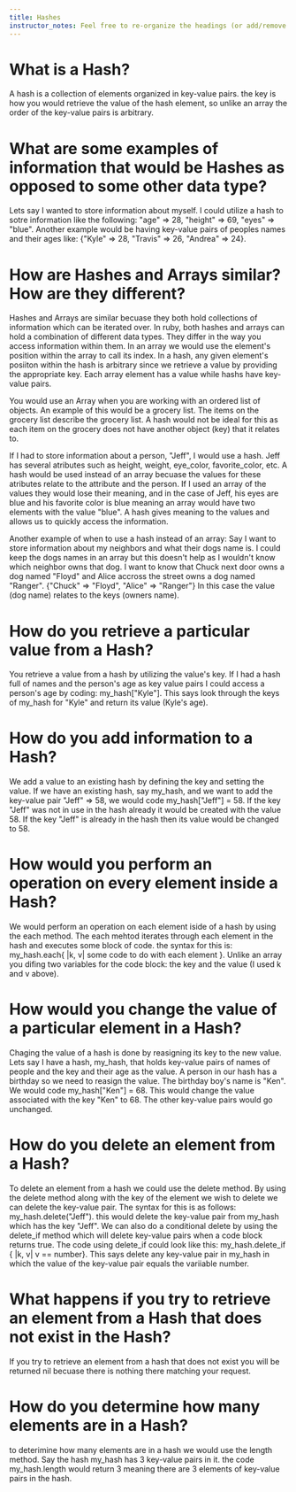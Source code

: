 ```yaml
---
title: Hashes
instructor_notes: Feel free to re-organize the headings (or add/remove headings) below. We included the headings for your benefit, but it's 100% fine if you want to write your responses in some different structure.
---
```


# What is a Hash?

A hash is a collection of elements organized in key-value pairs. the key is how you would retrieve the value
of the hash element, so unlike an array the order of the key-value pairs is arbitrary.

# What are some examples of information that would be Hashes as opposed to some other data type?

Lets say I wanted to store information about myself. I could utilize a hash to sotre information like the 
following: "age" => 28, "height" => 69, "eyes" => "blue". Another example would be having key-value pairs of 
peoples names and their ages like: {"Kyle" => 28, "Travis" => 26, "Andrea" => 24}.

# How are Hashes and Arrays similar? How are they different?

Hashes and Arrays are similar becuase they both hold collections of information which can be iterated over. 
In ruby, both hashes and arrays can hold a combination of different data types. They differ in the way you 
access information within them. In an array we would use the element's position within the array to call its 
index. In a hash, any given element's posiiton within the hash is arbitrary since we retrieve a value by providing 
the appropriate key. Each array element has a value while hashs have key-value pairs. 

You would use an Array when you are working with an ordered list of objects. An example of this would be a grocery list. 
The items on the grocery list describe the grocery list. A hash would not be ideal for this as each item on the grocery 
does not have another object (key) that it relates to.  

If I had to store information about a person, "Jeff", I would use a hash.  Jeff has several atributes such as height, 
weight, eye_color, favorite_color, etc. A hash would be used instead of an array becuase the values for these atributes 
relate to the attribute and the person.  If I used an array of the values they would lose their meaning, and in the case of 
Jeff, his eyes are blue and his favorite color is blue meaning an array would have two elements with the value "blue". 
A hash gives meaning to the values and allows us to quickly access the information.  

Another example of when to use a hash instead of an array: Say I want to store information about my neighbors and what their 
dogs name is. I could keep the dogs names in an array but this doesn't help as I wouldn't know which neighbor owns that dog. 
I want to know that Chuck next door owns a dog named "Floyd" and Alice accross the street owns a dog named "Ranger". 
{"Chuck" => "Floyd", "Alice" => "Ranger"} In this case the value (dog name) relates to the keys (owners name). 

# How do you retrieve a particular value from a Hash?

You retrieve a value from a hash by utilizing the value's key. If I had a hash full of names and the person's 
age as key value pairs I could access a person's age by coding: my_hash["Kyle"].  This says look through the 
keys of my_hash for "Kyle" and return its value (Kyle's age).

# How do you add information to a Hash?

We add a value to an existing hash by defining the key and setting the value. If we have an existing hash, 
say my_hash, and we want to add the key-value pair "Jeff" => 58, we would code my_hash["Jeff"] = 58. If the 
key "Jeff" was not in use in the hash already it would be created with the value 58. If the key "Jeff" is 
already in the hash then its value would be changed to 58.

# How would you perform an operation on every element inside a Hash?

We would perform an operation on each element iside of a hash by using the each method. The each mehtod 
iterates through each element in the hash and executes some block of code. the syntax for this is:
my_hash.each{ |k, v| some code to do with each element }. Unlike an array you difing two variables for the 
code block: the key and the value (I used k and v above).

# How would you change the value of a particular element in a Hash?

Chaging the value of a hash is done by reasigning its key to the new value. Lets say I have a hash, my_hash, 
that holds key-value pairs of names of people and the key and their age as the value. A person in our hash has 
a birthday so we need to reasign the value. The birthday boy's name is "Ken". We would code my_hash["Ken"] = 68. 
This would change the value associated with the key "Ken" to 68. The other key-value pairs would go unchanged.

# How do you delete an element from a Hash?

To delete an element from a hash we could use the delete method. By using the delete method along with the key 
of the element we wish to delete we can delete the key-value pair. The syntax for this is as follows: 
my_hash.delete("Jeff"). this would delete the key-value pair from my_hash which has the key "Jeff". We can also 
do a conditional delete by using the delete_if method which will delete key-value pairs when a code block returns 
true. The code using delete_if could look like this: my_hash.delete_if { |k, v| v == number}. This says 
delete any key-value pair in my_hash in which the value of the key-value pair equals the variiable number.

# What happens if you try to retrieve an element from a Hash that does not exist in the Hash?

If you try to retrieve an element from a hash that does not exist you will be returned nil becuase there is 
nothing there matching your request.

# How do you determine how many elements are in a Hash?

to deterimine how many elements are in a hash we would use the length method. Say the hash my_hash has 3 
key-value pairs in it. the code my_hash.length would return 3 meaning there are 3 elements of key-value pairs 
in the hash.